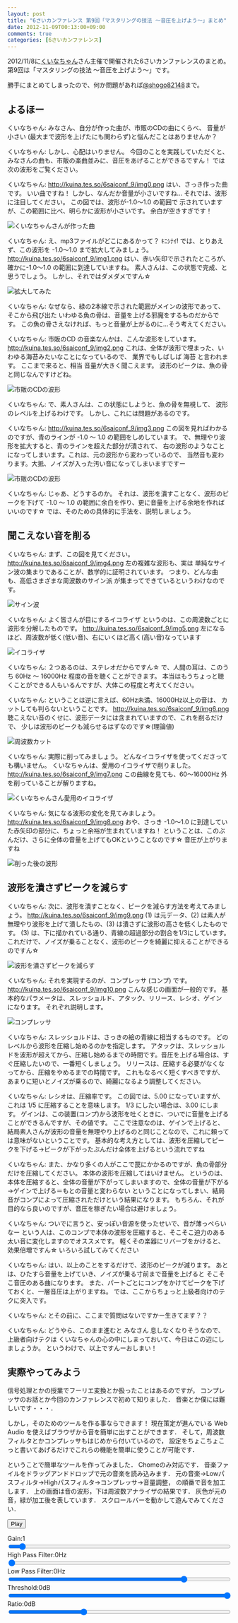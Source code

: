 ```yaml
---
layout: post
title: "6さいカンファレンス 第9回「マスタリングの技法 ～音圧を上げよう～」まとめ"
date: 2012-11-09T00:13:00+09:00
comments: true
categories: [6さいカンファレンス]
---
```


2012/11/8に[くいなちゃん](https://twitter.com/kuina_tesso)さん主催で開催された6さいカンファレンスのまとめ。
第9回は「マスタリングの技法 ～音圧を上げよう～」です。

勝手にまとめてしまったので、何か問題があれば[@shogo82148](https://twitter.com/shogo82148)まで。

<!-- More -->


## よるほー

くいなちゃん: みなさん、自分が作った曲が、市販のCDの曲にくらべ、
音量が小さい (最大まで波形を上げたにも関わらず)と悩んだことはありませんか？

くいなちゃん: しかし、心配はいりません。
今回のことを実践していただくと、
みなさんの曲も、市販の楽曲並みに、音圧をあげることができるですん！
では次の波形をご覧ください。

くいなちゃん: <http://kuina.tes.so/6saiconf_9/img0.png>
はい、さっき作った曲です。
いい曲ですね！
しかし、なんだか音量が小さいですね…
それでは、波形に注目してください。
この図では、波形が-1.0～1.0 の範囲で
示されていますが、この範囲に比べ、明らかに波形が小さいです。
余白が空きすぎです！

![くいなちゃんさんが作った曲](/files/6saiconf/9/img0.png)

くいなちゃん: え、mp3ファイルがどこにあるかって？
ｷﾆｼﾅｲ!
では、とりあえず、この波形を -1.0～1.0 まで拡大してみましょう。
<http://kuina.tes.so/6saiconf_9/img1.png>
はい、赤い矢印で示されたところが、確かに-1.0～1.0 の範囲に到達していますね。
素人さんは、この状態で完成、と思うでしょう。
しかし、それではダメダメですん☆

![拡大してみた](/files/6saiconf/9/img1.png)

くいなちゃん: なぜなら、緑の2本線で示された範囲がメインの波形であって、
そこから飛び出た いわゆる魚の骨は、音量を上げる邪魔をするものだからです。
この魚の骨さえなければ、もっと音量が上がるのに…そう考えてください。

くいなちゃん: 市販のCD の音楽なんかは、こんな波形をしています。
<http://kuina.tes.so/6saiconf_9/img2.png>
これは、全体が波形で埋まった、いわゆる海苔みたいなことになっているので、
業界でもしばしば 海苔 と言われます。
ここまで来ると、相当 音量が大きく聞こえます。
波形のピークは、魚の骨と同じなんですけどね。

![市販のCDの波形](/files/6saiconf/9/img2.png)

くいなちゃん: で、素人さんは、この状態にしようと、魚の骨を無視して、
波形のレベルを上げるわけです。
しかし、これには問題があるのです。

くいなちゃん: <http://kuina.tes.so/6saiconf_9/img3.png>
この図を見ればわかるのですが、青のラインが -1.0 ～ 1.0 の範囲をしめしています。
で、無理やり波形を拡大すると、青のラインを超えた部分が潰されて、
右の波形のようなことになってしまいます。これは、元の波形から変わっているので、
当然音も変わります。大抵、ノイズが入った汚い音になってしまいますですー

![市販のCDの波形](/files/6saiconf/9/img3.png)

くいなちゃん: じゃあ、どうするのか。
それは、波形を潰すことなく、波形のピークを下げて
-1.0 ～ 1.0 の範囲に余白を作り、更に音量を上げる余地を作ればいいのです☆
では、そのための具体的に手法を、説明しましょう。


## 聞こえない音を削る

くいなちゃん: まず、この図を見てください。
<http://kuina.tes.so/6saiconf_9/img4.png>
左の複雑な波形も、実は 単純なサイン波の集まりであることが、数学的に証明されています。
つまり、どんな曲も、高低さまざまな周波数のサイン派 が集まってできているというわけなのです。

![サイン波](/files/6saiconf/9/img4.png)

くいなちゃん: よく皆さんが目にするイコライザ というのは、この周波数ごとに波形を分解したものです。
<http://kuina.tes.so/6saiconf_9/img5.png>
左になるほど、周波数が低く(低い音)、右にいくほど高く(高い音)なっています

![イコライザ](/files/6saiconf/9/img5.png)

くいなちゃん: ２つあるのは、ステレオだからですん☆
で、人間の耳は、このうち 60Hz ～ 16000Hz 程度の音を聴くことができます。
本当はもうちょっと聴くことができる人もいるんですが、大体この程度と考えてください。

くいなちゃん: ということは逆に言えば、60Hz未満、16000Hz以上の音は、
カットしても判らないということです。
<http://kuina.tes.so/6saiconf_9/img6.png>
聴こえない音のくせに、波形データには含まれていますので、これを削るだけで、
少しは波形のピークも減らせるはずなのです☆(理論値)

![周波数カット](/files/6saiconf/9/img6.png)

くいなちゃん: 実際に削ってみましょう。
どんなイコライザを使ってくださっても構いません。
くいなちゃんは、愛用のイコライザで削りました。
http://kuina.tes.so/6saiconf_9/img7.png
この曲線を見ても、60～16000Hz 外を削っていることが解りますね。

![くいなちゃんさん愛用のイコライザ](/files/6saiconf/9/img7.png)

くいなちゃん: 気になる波形の変化を見てみましょう。
<http://kuina.tes.so/6saiconf_9/img8.png>
おや、さっき -1.0～1.0 に到達していた赤矢印の部分に、ちょっと余裕が生まれていますね！
ということは、このぶんだけ、さらに全体の音量を上げてもOKということなのです☆
音圧が上がりますね

![削った後の波形](/files/6saiconf/9/img8.png)


## 波形を潰さずピークを減らす

くいなちゃん: 次に、波形を潰すことなく、ピークを減らす方法を考えてみましょう。
<http://kuina.tes.so/6saiconf_9/img9.png>
(1) は元データ、(2) は素人が無理やり波形を上げて潰したもの、(3) は潰さずに波形の高さを低くしたものです。
(3) は、下に描かれている通り、青線の超過部分の割合を1/3にしています。
これだけで、ノイズが乗ることなく、波形のピークを綺麗に抑えることができるのですん☆

![波形を潰さずピークを減らす](/files/6saiconf/9/img9.png)

くいなちゃん: それを実現するのが、コンプレッサ (コンプ) です。
<http://kuina.tes.so/6saiconf_9/img10.png>
こんな感じの画面が一般的です。
基本的なパラメータは、スレッショルド、アタック、リリース、レシオ、ゲイン　になります。
それぞれ説明します。

![コンプレッサ](/files/6saiconf/9/img10.png)

くいなちゃん: スレッショルドは、さっきの絵の青線に相当するものです。
どのレベルから波形を圧縮し始めるのかを指定します。
アタックは、スレッショルドを波形が超えてから、圧縮し始めるまでの時間です。音圧を上げる場合は、すぐ圧縮したいので、一番短くしましょう。
リリースは、圧縮する必要がなくなってから、圧縮をやめるまでの時間です。
これもなるべく短くすべきですが、あまりに短いとノイズが乗るので、綺麗になるよう調整してください。

くいなちゃん: レシオは、圧縮率です。
この図では、5.00 になっていますが、これは 1/5 に圧縮することを意味します。
1/3 にしたい場合は、3.00 にします。
ゲインは、この装置(コンプ)から波形を吐くときに、ついでに音量を上げることができるんですが、その値です。
ここで注意なのは、ゲインで上げると、結局素人さんが波形の音量を無理やり上げるのと同じことなので、これに頼っては意味がないということです。
基本的な考え方としては、波形を圧縮してピークを下げる→ピークが下がったぶんだけ全体を上げるという流れですね

くいなちゃん: また、かなり多くの人がここで罠にかかるのですが、魚の骨部分だけを圧縮してください。
本体の波形を圧縮してはいけません。
というのは、本体を圧縮すると、全体の音量が下がってしまいますので、全体の音量が下がる→ゲインで上げる＝もとの音量と変わらない
ということになってしまい、結局音がコンプによって圧縮されただけという結果になります。
もちろん、それが目的なら良いのですが、音圧を稼ぎたい場合は避けましょう。

くいなちゃん: ついでに言うと、安っぽい音源を使ったせいで、音が薄っぺらいなー
という人は、このコンプで本体の波形を圧縮すると、そこそこ迫力のある太い音に変化しますのでオススメです。
軽くその楽器にリバーブをかけると、効果倍増ですん☆
いろいろ試してみてください

くいなちゃん: はい、以上のことをするだけで、波形のピークが減ります。
あとは、ひたすら音量を上げていき、ノイズが乗る寸前まで音量を上げると そこそこ音圧のある曲になります。
また、パートごとにコンプをかけてピークを下げておくと、一層音圧は上がりますね。
では、ここからちょっと上級者向けのテクに突入です。

くいなちゃん: とその前に、ここまで質問はないですかー生きてます？？

くいなちゃん: どうやら、このまま進むと
みなさん 息しなくなりそうなので、上級者向けテクは
くいなちゃんの心の中にしまっておいて、今日はこの辺にしましょうか。
というわけで、以上ですんーおしまい！


## 実際やってみよう

信号処理とかの授業でフーリエ変換とか扱ったことはあるのですが，
コンプレッサのお話とか今回のカンファレンスで初めて知りました．
音楽とか僕には難しいです・・・．

しかし，そのためのツールを作る事ならできます！
現在策定が進んでいる Web Audio を使えばブラウザから音を簡単に出すことができます．
そして，周波数フィルタとかコンプレッサもはじめから付いているので，
設定をちょこちょこっと書いてあげるだけでこれらの機能を簡単に使うことが可能です．

ということで簡単なツールを作ってみました．
Chomeのみ対応です．
音楽ファイルをドラッグアンドドロップで元の音楽を読み込みます．
元の音楽→Lowパスフィルタ→Highパスフィルタ→コンプレッサ→音量調整，
の順番で音を加工します．
上の画面は音の波形，下は周波数アナライザの結果です．
灰色が元の音，緑が加工後を表しています．
スクロールバーを動かして遊んでみてください．

<canvas id="timeDomain" width="800" height="300" style="max-width:100%"></canvas>
<canvas id="frequency" width="800" height="300" style="max-width:100%"></canvas>
<input id="play" type="button" value="Play">
<div>Gain:<span id="gainValue">1</span></div>
<input id="gain" type="range" min="0" max="200" value="10" style="width:100%">
<div>High Pass Filter:<span id="lowValue">0</span>Hz</div>
<input id="lowFreq" type="range" min="1" max="2000" value="2" style="width:100%">
<div>Low Pass Filter:<span id="highValue">0</span>Hz</div>
<input id="highFreq" type="range" min="1" max="2000" value="1600" style="width:100%">
<div>Threshold:<span id="thresholdValue">0</span>dB</div>
<input id="threshold" type="range" min="-600" max="0" value="0" style="width:100%">
<div>Ratio:<span id="ratioValue">0</span>dB</div>
<input id="ratio" type="range" min="0" max="30" value="10" style="width:100%">
<div id="reduction"></div>
<script src="/files/6saiconf/2012-11-09-6saiconf-9.js"></script>
